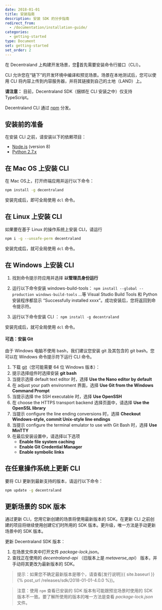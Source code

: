 ```yaml
---
date: 2018-01-01
title: 安装指南
description: 安装 SDK 的分步指南
redirect_from:
  - /documentation/installation-guide/
categories:
  - getting-started
type: Document
set: getting-started
set_order: 2
---
```


在 Decentraland 上构建开发场景，您首先需要安装命令行接口（CLI）。

CLI 允许您在“链下”的开发环境中编译和预览场景。场景在本地测试后，您可以使用 CLI 将内容上传到内容服务器，并将其链接到自己的土地（LAND）上。

**请注意：** 目前，Decentraland SDK（捆绑在 CLI 安装之中）仅支持 TypeScript。

Decentraland CLI 通过 [npm](https://www.npmjs.com/get-npm?utm_source=house&utm_medium=homepage&utm_campaign=free%20orgs&utm_term=Install%20npm) 分发。

## 安装前的准备

在安装 CLI 之前，请安装以下的依赖项目：

* [Node.js](https://github.com/decentraland/cli#nodejs-installation) (version 8)
* [Python 2.7.x](https://www.python.org/downloads/)

## 在 Mac OS 上安装 CLI

在 Mac OS上，打开终端应用并运行以下命令：

```bash
npm install -g decentraland
```

安装完成后，即可全局使用 `dcl` 命令。

## 在 Linux 上安装 CLI


如果要在基于 Linux 的操作系统上安装 CLI，请运行

```bash
npm i -g --unsafe-perm decentraland
```

安装完成后，就可全局使用 `dcl` 命令。

## 在 Windows 上安装 CLI

1. 找到命令提示符应用并选择 **以管理员身份运行**

2. 运行以下命令安装 windows-build-tools：
`npm install --global --production windows-build-tools`
...等 Visual Studio Build Tools 和 Python 安装程序都显示 “Successfully installed xxxx”。成功安装后，您将返回到命令提示符。

3. 运行以下命令安装 CLI ：
`npm install -g decentraland`

安装完成后，就可全局使用 `dcl` 命令。

#### 可选：安装 Git

由于 Windows 电脑不使用 bash，我们建议您安装 git 及其包含的 git bash。您可以在 Windows 命令提示符下运行 CLI 命令。

1. 下载 [git](https://git-scm.com/download/win)（您可能需要 64 位 Windows 版本）：
2. 提示选择组件时选择安装 **git bash**
3. 当提示选择 default text editor 时，选择 **Use the Nano editor by default**
4. 在 adjust your path environment 界面，选择 **Use Git from the Windows Command Prompt**
5. 当提示选择 the SSH executable 时，选择 **Use OpenSSH**
6.  在 choose the HTTPS transport backend 选择页面中，请选择 **Use the OpenSSL library**
7.  当提示 configure the line ending conversions 时，选择 **Checkout Windows-style, commit Unix-style line endings**
8.  当提示 configure the terminal emulator to use with Git Bash 时，选择 **Use MinTTY**
9.  在最后安装设置中，请选择以下选项
    * **Enable file system caching**
    * **Enable Git Credential Manager**
    * **Enable symbolic links**


## 在任意操作系统上更新 CLI

要将 CLI 更新到最新支持的版本，请运行以下命令：

```bash
npm update -g decentraland
```

## 更新场景的 SDK 版本

通过更新 CLI，您用它新创建的场景将使用最新版本的 SDK。在更新 CLI 之前创建的项目将继续使用创建它们时所用的 SDK 版本。更升级，唯一方法是手动更新场景中的 SDK 版本。

更新 Decentraland SDK 版本：

1. 在场景文件夹中打开文件 _package-lock.json_。
2. 查找正在使用的 _decentraland-api_ （旧版本上是 _metaverse_api_） 版本，并手动将其更改为最新版本的 SDK。

> 提示：如果您不确定最新版本是哪个，请查看[发行说明]{{ site.baseurl }}{% post_url /releases/sdk/2018-01-01-4.0.0 %})。

>注意：使用 `npm` 查看已安装的 SDK 版本有可能跟预览场景时使用的 SDK 版本不一致。要了解所使用的版本的唯一方法是查看 _package-lock.json_ 文件。